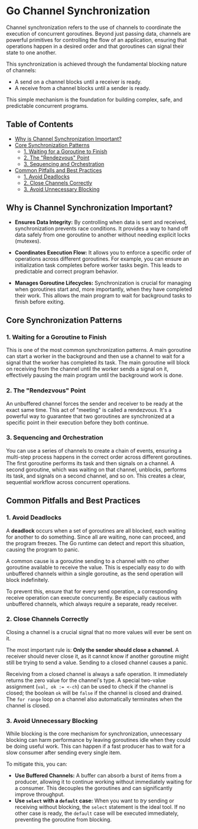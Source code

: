 # Go Channel Synchronization

Channel synchronization refers to the use of channels to coordinate the execution of concurrent goroutines. Beyond just passing data, channels are powerful primitives for controlling the flow of an application, ensuring that operations happen in a desired order and that goroutines can signal their state to one another.

This synchronization is achieved through the fundamental blocking nature of channels:

- A send on a channel blocks until a receiver is ready.
- A receive from a channel blocks until a sender is ready.

This simple mechanism is the foundation for building complex, safe, and predictable concurrent programs.

## Table of Contents

- [Why is Channel Synchronization Important?](#why-is-channel-synchronization-important)
- [Core Synchronization Patterns](#core-synchronization-patterns)
  - [1. Waiting for a Goroutine to Finish](#1-waiting-for-a-goroutine-to-finish)
  - [2. The "Rendezvous" Point](#2-the-rendezvous-point)
  - [3. Sequencing and Orchestration](#3-sequencing-and-orchestration)
- [Common Pitfalls and Best Practices](#common-pitfalls-and-best-practices)
  - [1. Avoid Deadlocks](#1-avoid-deadlocks)
  - [2. Close Channels Correctly](#2-close-channels-correctly)
  - [3. Avoid Unnecessary Blocking](#3-avoid-unnecessary-blocking)

## Why is Channel Synchronization Important?

- **Ensures Data Integrity:** By controlling when data is sent and received, synchronization prevents race conditions. It provides a way to hand off data safely from one goroutine to another without needing explicit locks (mutexes).

- **Coordinates Execution Flow:** It allows you to enforce a specific order of operations across different goroutines. For example, you can ensure an initialization task completes before worker tasks begin. This leads to predictable and correct program behavior.

- **Manages Goroutine Lifecycles:** Synchronization is crucial for managing when goroutines start and, more importantly, when they have completed their work. This allows the main program to wait for background tasks to finish before exiting.

## Core Synchronization Patterns

### 1. Waiting for a Goroutine to Finish

This is one of the most common synchronization patterns. A main goroutine can start a worker in the background and then use a channel to wait for a signal that the worker has completed its task. The main goroutine will block on receiving from the channel until the worker sends a signal on it, effectively pausing the main program until the background work is done.

### 2. The "Rendezvous" Point

An unbuffered channel forces the sender and receiver to be ready at the exact same time. This act of "meeting" is called a rendezvous. It's a powerful way to guarantee that two goroutines are synchronized at a specific point in their execution before they both continue.

### 3. Sequencing and Orchestration

You can use a series of channels to create a chain of events, ensuring a multi-step process happens in the correct order across different goroutines. The first goroutine performs its task and then signals on a channel. A second goroutine, which was waiting on that channel, unblocks, performs its task, and signals on a second channel, and so on. This creates a clear, sequential workflow across concurrent operations.

## Common Pitfalls and Best Practices

### 1. Avoid Deadlocks

A **deadlock** occurs when a set of goroutines are all blocked, each waiting for another to do something. Since all are waiting, none can proceed, and the program freezes. The Go runtime can detect and report this situation, causing the program to panic.

A common cause is a goroutine sending to a channel with no other goroutine available to receive the value. This is especially easy to do with unbuffered channels within a single goroutine, as the send operation will block indefinitely.

To prevent this, ensure that for every send operation, a corresponding receive operation can execute concurrently. Be especially cautious with unbuffered channels, which always require a separate, ready receiver.

### 2. Close Channels Correctly

Closing a channel is a crucial signal that no more values will ever be sent on it.

The most important rule is: **Only the sender should close a channel.** A receiver should never close it, as it cannot know if another goroutine might still be trying to send a value. Sending to a closed channel causes a panic.

Receiving from a closed channel is always a safe operation. It immediately returns the zero value for the channel's type. A special two-value assignment (`val, ok := <-ch`) can be used to check if the channel is closed; the boolean `ok` will be `false` if the channel is closed and drained. The `for range` loop on a channel also automatically terminates when the channel is closed.

### 3. Avoid Unnecessary Blocking

While blocking is the core mechanism for synchronization, unnecessary blocking can harm performance by leaving goroutines idle when they could be doing useful work. This can happen if a fast producer has to wait for a slow consumer after sending every single item.

To mitigate this, you can:

- **Use Buffered Channels:** A buffer can absorb a burst of items from a producer, allowing it to continue working without immediately waiting for a consumer. This decouples the goroutines and can significantly improve throughput.
- **Use `select` with a `default` case:** When you want to _try_ sending or receiving without blocking, the `select` statement is the ideal tool. If no other case is ready, the `default` case will be executed immediately, preventing the goroutine from blocking.
